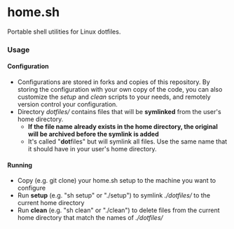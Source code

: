 # home.sh
Portable shell utilities for Linux dotfiles.

### Usage
#### Configuration
* Configurations are stored in forks and copies of this repository. By storing the configuration with your own copy of the code, you can also customize the *setup* and *clean* scripts to your needs, and remotely version control your configuration.
* Directory *dotfiles/* contains files that will be **symlinked** from the user's home directory.
    * **If the file name already exists in the home directory, the original will be archived before the symlink is added**
    * It's called "**dot**files" but will symlink all files. Use the same name that it should have in your user's home directory.

#### Running
* Copy (e.g. git clone) your home.sh setup to the machine you want to configure
* Run **setup** (e.g. "sh setup" or "./setup") to symlink *./dotfiles/* to the current home directory
* Run **clean** (e.g. "sh clean" or "./clean") to delete files from the current home directory that match the names of *./dotfiles/*
